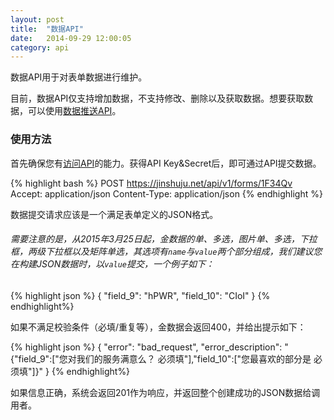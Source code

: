 ```yaml
---
layout: post
title:  "数据API"
date:   2014-09-29 12:00:05
category: api
---
```


数据API用于对表单数据进行维护。

目前，数据API仅支持增加数据，不支持修改、删除以及获取数据。想要获取数据，可以使用[数据推送API](http-push.html)。

### 使用方法

首先确保您有[访问API](api-auth.html)的能力。获得API Key&Secret后，即可通过API提交数据。

{% highlight bash %}
POST https://jinshuju.net/api/v1/forms/1F34Qv
Accept: application/json
Content-Type: application/json
{% endhighlight %}

数据提交请求应该是一个满足表单定义的JSON格式。
###### 需要注意的是，从2015年3月25日起，金数据的单、多选，图片单、多选，下拉框，两级下拉框以及矩阵单选，其选项有`name`与`value`两个部分组成，我们建议您在构建JSON数据时，以`value`提交，一个例子如下：

{% highlight json %}
{
  "field_9": "hPWR",
  "field_10": "CIoI"
}
{% endhighlight%}

如果不满足校验条件（必填/重复等），金数据会返回400，并给出提示如下：

{% highlight json %}
{
    "error": "bad_request",
    "error_description": "{\"field_9\":[\"您对我们的服务满意么？ 必须填\"],\"field_10\":[\"您最喜欢的部分是 必须填\"]}"
}
{% endhighlight%}

如果信息正确，系统会返回201作为响应，并返回整个创建成功的JSON数据给调用者。
